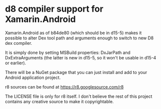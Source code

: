 # d8 compiler support for Xamarin.Android

Xamarin.Android as of b84de80 (which should be in d15-5) makes it possible
to alter Dex tool path and arguments enough to switch to new D8 dex compiler.

It is simply done by setting MSBuild properties: DxJarPath and DxExtraArguments
(the latter is new in d15-5, so it won't be usable in d15-4 or earlier).

There will be a NuGet package that you can just install and add to your
Android application project.

r8 sources can be found at https://r8.googlesource.com/r8

The LICENSE file is only for r8 itself. I don't believe the rest of this
project contains any creative source to make it copyrightable.

